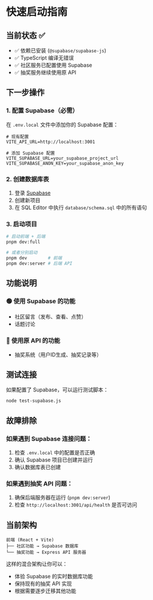 # 快速启动指南

## 当前状态 ✅

- ✅ 依赖已安装 (`@supabase/supabase-js`)
- ✅ TypeScript 编译无错误
- ✅ 社区服务已配置使用 Supabase
- ✅ 抽奖服务继续使用原 API

## 下一步操作

### 1. 配置 Supabase（必需）

在 `.env.local` 文件中添加你的 Supabase 配置：

```env
# 现有配置
VITE_API_URL=http://localhost:3001

# 添加 Supabase 配置
VITE_SUPABASE_URL=your_supabase_project_url
VITE_SUPABASE_ANON_KEY=your_supabase_anon_key
```

### 2. 创建数据库表

1. 登录 [Supabase](https://supabase.com)
2. 创建新项目
3. 在 SQL Editor 中执行 `database/schema.sql` 中的所有语句

### 3. 启动项目

```bash
# 启动前端 + 后端
pnpm dev:full

# 或者分别启动
pnpm dev        # 前端
pnpm dev:server # 后端 API
```

## 功能说明

### 🟢 使用 Supabase 的功能
- 社区留言（发布、查看、点赞）
- 话题讨论

### 🔵 使用原 API 的功能  
- 抽奖系统（用户ID生成、抽奖记录等）

## 测试连接

如果配置了 Supabase，可以运行测试脚本：

```bash
node test-supabase.js
```

## 故障排除

### 如果遇到 Supabase 连接问题：
1. 检查 `.env.local` 中的配置是否正确
2. 确认 Supabase 项目已创建并运行
3. 确认数据库表已创建

### 如果遇到抽奖 API 问题：
1. 确保后端服务器在运行 (`pnpm dev:server`)
2. 检查 `http://localhost:3001/api/health` 是否可访问

## 当前架构

```
前端 (React + Vite)
├── 社区功能 → Supabase 数据库
└── 抽奖功能 → Express API 服务器
```

这样的混合架构让你可以：
- 体验 Supabase 的实时数据库功能
- 保持现有的抽奖 API 实现
- 根据需要逐步迁移其他功能